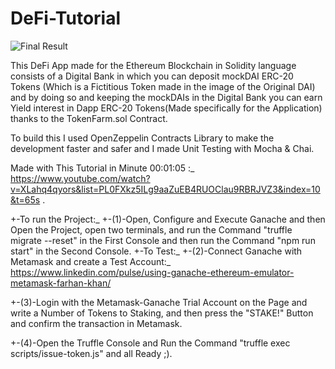 # DeFi-Tutorial

![Final Result](https://github.com/Nachoxt17/DeFi-Tutorial/blob/main/Final-Result.png?raw=true)

This DeFi App made for the Ethereum Blockchain in Solidity language consists of a Digital Bank in which you can deposit mockDAI ERC-20 Tokens (Which is a Fictitious Token made in the image of the Original DAI) and by doing so and keeping the mockDAIs in the Digital Bank you can earn Yield interest in Dapp ERC-20 Tokens(Made specifically for the Application) thanks to the TokenFarm.sol Contract.

To build this I used OpenZeppelin Contracts Library to make the development faster and safer and I made Unit Testing with Mocha & Chai.

Made with This Tutorial in Minute 00:01:05 :\_ https://www.youtube.com/watch?v=XLahq4qyors&list=PL0FXkz5ILg9aaZuEB4RUOClau9RBRJVZ3&index=10&t=65s .

+-To run the Project:_
+-(1)-Open, Configure and Execute Ganache and then Open the Project, open two terminals, and run the Command "truffle migrate --reset" in the First Console and then run the Command "npm run start" in the Second Console.
+-To Test:_
+-(2)-Connect Ganache with Metamask and create a Test Account:\_
https://www.linkedin.com/pulse/using-ganache-ethereum-emulator-metamask-farhan-khan/

+-(3)-Login with the Metamask-Ganache Trial Account on the Page and write a Number of Tokens to Staking, and then press the "STAKE!" Button and confirm the transaction in Metamask.

+-(4)-Open the Truffle Console and Run the Command "truffle exec scripts/issue-token.js" and all Ready ;).
